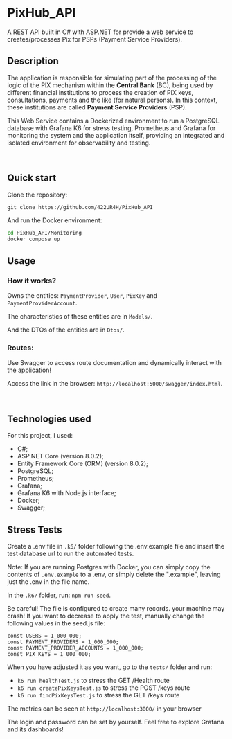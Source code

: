 # PixHub_API

A REST API built in C# with ASP.NET for provide a web service to creates/processes Pix for PSPs (Payment Service Providers).

## Description

The application is responsible for simulating part of the processing of the logic of the PIX mechanism within the **Central Bank** (BC), being used by different financial institutions to process the creation of PIX keys, consultations, payments and the like (for natural persons). In this context, these institutions are called **Payment Service Providers** (PSP).

This Web Service contains a Dockerized environment to run a PostgreSQL database with Grafana K6 for stress testing, Prometheus and Grafana for monitoring the system and the application itself, providing an integrated and isolated environment for observability and testing.

<br />

## Quick start

Clone the repository:

`git clone https://github.com/422UR4H/PixHub_API`

And run the Docker environment:

```bash
cd PixHub_API/Monitoring
docker compose up
```

## Usage

### How it works?

Owns the entities: `PaymentProvider`, `User`, `PixKey` and `PaymentProviderAccount`.

The characteristics of these entities are in `Models/`.

And the DTOs of the entities are in `Dtos/`.

### Routes:

Use Swagger to access route documentation and dynamically interact with the application!

Access the link in the browser: `http://localhost:5000/swagger/index.html`.

<br />

## Technologies used

For this project, I used:

- C#;
- ASP.NET Core (version 8.0.2);
- Entity Framework Core (ORM) (version 8.0.2);
- PostgreSQL;
- Prometheus;
- Grafana;
- Grafana K6 with Node.js interface;
- Docker;
- Swagger;

## Stress Tests

Create a .env file in `.k6/` folder following the .env.example file and insert the test database url to run the automated tests.

Note: If you are running Postgres with Docker, you can simply copy the contents of `.env.example` to a .env, or simply delete the ".example", leaving just the .env in the file name.

In the `.k6/` folder, run: `npm run seed`.

Be careful! The file is configured to create many records. your machine may crash!
If you want to decrease to apply the test, manually change the following values in the seed.js file:

```aspx-csharp
const USERS = 1_000_000;
const PAYMENT_PROVIDERS = 1_000_000;
const PAYMENT_PROVIDER_ACCOUNTS = 1_000_000;
const PIX_KEYS = 1_000_000;
```

When you have adjusted it as you want, go to the `tests/` folder and run:

- `k6 run healthTest.js` to stress the GET /Health route
- `k6 run createPixKeysTest.js` to stress the POST /keys route
- `k6 run findPixKeysTest.js` to stress the GET /keys route

The metrics can be seen at `http://localhost:3000/` in your browser

The login and password can be set by yourself. Feel free to explore Grafana and its dashboards!
